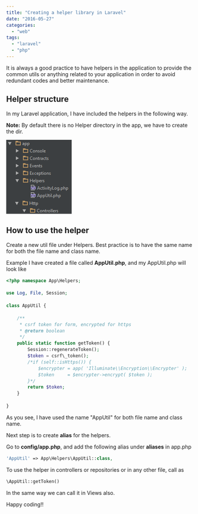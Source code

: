 ```yaml
---
title: "Creating a helper library in Laravel"
date: "2016-05-27"
categories: 
  - "web"
tags: 
  - "laravel"
  - "php"
---
```


It is always a good practice to have helpers in the application to provide the common utils or anything related to your application in order to avoid redundant codes and better maintenance.

## Helper structure

In my Laravel application, I have included the helpers in the following way.

**Note:** By default there is no Helper directory in the app, we have to create the dir.

![laravel-helper](./images/laravel-helper.png)

## How to use the helper

Create a new util file under Helpers. Best practice is to have the same name for both the file name and class name.

Example I have created a file called **AppUtil.php**, and my AppUtil.php will look like

```php
<?php namespace App\Helpers;

use Log, File, Session;

class AppUtil {

    /**
     * csrf token for form, encrypted for https
     * @return boolean
     */
    public static function getToken() {
        Session::regenerateToken();
        $token = csrf\_token();
        /*if (self::isHttps()) {
            $encrypter = app( 'Illuminate\\Encryption\\Encrypter' );
            $token     = $encrypter->encrypt( $token );
        }*/
        return $token;
    }

}
```

As you see, I have used the name "AppUtil" for both file name and class name.

Next step is to create **alias** for the helpers.

Go to **config/app.php**, and add the following alias under **aliases** in app.php

```php
'AppUtil' => App\Helpers\AppUtil::class,
```

To use the helper in controllers or repositories or in any other file, call as

```php
\AppUtil::getToken()
```

In the same way we can call it in Views also.

Happy coding!!
